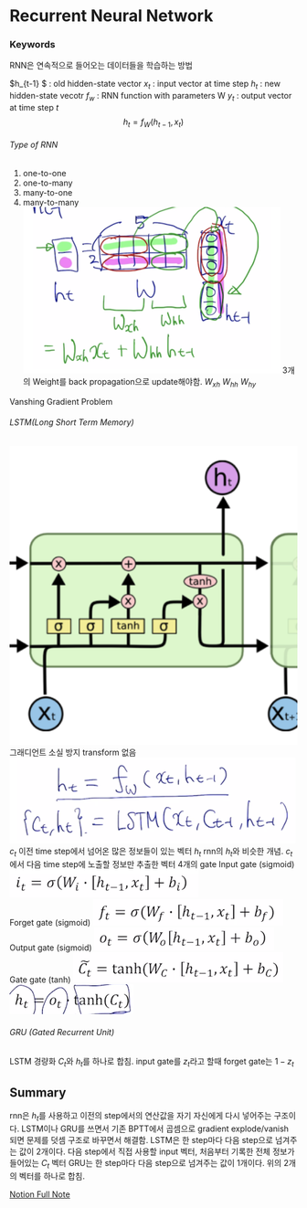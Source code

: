 # Recurrent Neural Network


### Keywords

RNN은 연속적으로 들어오는 데이터들을 학습하는 방법

$h_{t-1} $ :  old hidden-state vector
$x_t$ : input vector at time step
$h_t$ : new hidden-state vecotr
$f_w$ : RNN function with parameters W
$y_t$ : output vector at time step $t$
$$h_t = f_W(h_{t-1},x_t)$$

###### Type of RNN

1. one-to-one
2. one-to-many
3. many-to-one
4. many-to-many
![picture 4](images/cbc5f25a9a08a3335c1aa2bfb81f3f7efad9de2441af587c5305c1174caf4860.png)
3개의 Weight를 back propagation으로 update해야함. $W_{xh}$ $W_{hh}$ $W_{hy}$

Vanshing Gradient Problem

###### LSTM(Long Short Term Memory)
![picture 11](images/7a2ca3e1473716ca3d59ce5cf56e8930f2cecbe11c5f99d20d2d6590ce63caea.png)  
그래디언트 소실 방지
transform 없음
![picture 5](images/cf2786e5ac8df1d07d17acfe1eb686adcc01eb282347b4cf79ee9cb99776a561.png)  
$c_t$ 이전 time step에서 넘어온 많은 정보들이 있는 벡터
$h_t$ rnn의 $h_t$와 비슷한 개념. $c_t$에서 다음 time step에 노출할 정보만 추출한 벡터
4개의 gate
Input gate (sigmoid)
![picture 6](images/68e3965260343831c12aefefd3e2ee4382ad1a6c39b3928f4c35f34418d97c3c.png)  
Forget gate (sigmoid)
![picture 7](images/abfe8f074f9da247b81dfc6d92f5392192874e3f5f223c9ac976506d92b25d8e.png)  
Output gate (sigmoid)
![picture 8](images/1923ffffa4e92f4fd29d05ea59c8ec7a94e1821d88cb588b589ae4f7c58c05b9.png)  
Gate gate (tanh)
![picture 9](images/f5b5940413da8424da5b3c8f336d2f0d584d26a637ee63c92c3beccc23eaaf3b.png)  
![picture 10](images/d62a4316c368045e2495d85c9c505d982597cafbe5f8b266c45f9f4c5256f211.png)  

###### GRU (Gated Recurrent Unit)
LSTM 경량화
$C_t$와 $h_t$를 하나로 합침.
input gate를 $z_t$라고 할때 forget gate는 $1-z_t$ 

## Summary
rnn은 $h_t$를 사용하고 이전의 step에서의 연산값을 자기 자신에게 다시 넣어주는 구조이다.
LSTM이나 GRU를 쓰면서 기존 BPTT에서 곱셈으로 gradient explode/vanish 되면 문제를 덧셈 구조로 바꾸면서 해결함.
LSTM은 한 step마다 다음 step으로 넘겨주는 값이 2개이다. 다음 step에서 직접 사용할 input 벡터, 처음부터 기록한 전체 정보가 들어있는 $C_t$ 벡터
GRU는 한 step마다 다음 step으로 넘겨주는 값이 1개이다. 위의 2개의 벡터를 하나로 합침.

[Notion Full Note](https://smilingface.notion.site/Recurrent-Neural-Network-and-Language-Modeling-46bbcc05db1647aa9f2214363b61239f)